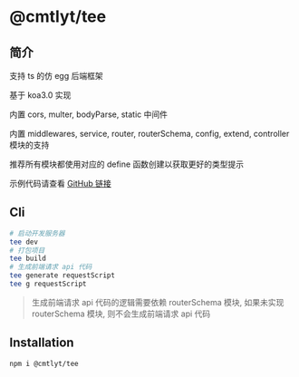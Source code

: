 # @cmtlyt/tee

## 简介

支持 ts 的仿 egg 后端框架

基于 koa3.0 实现

内置 cors, multer, bodyParse, static 中间件

内置 middlewares, service, router, routerSchema, config, extend, controller 模块的支持

推荐所有模块都使用对应的 define<Xxx> 函数创建以获取更好的类型提示

示例代码请查看 [GitHub 链接](https://github.com/cmtlyt/tee/tree/main/example)

## Cli

```bash
# 启动开发服务器
tee dev
# 打包项目
tee build
# 生成前端请求 api 代码
tee generate requestScript
tee g requestScript
```

> 生成前端请求 api 代码的逻辑需要依赖 routerSchema 模块, 如果未实现 routerSchema 模块, 则不会生成前端请求 api 代码

## Installation

```bash
npm i @cmtlyt/tee
```
